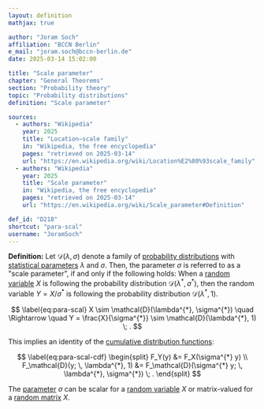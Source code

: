 ```yaml
---
layout: definition
mathjax: true

author: "Joram Soch"
affiliation: "BCCN Berlin"
e_mail: "joram.soch@bccn-berlin.de"
date: 2025-03-14 15:02:00

title: "Scale parameter"
chapter: "General Theorems"
section: "Probability theory"
topic: "Probability distributions"
definition: "Scale parameter"

sources:
  - authors: "Wikipedia"
    year: 2025
    title: "Location–scale family"
    in: "Wikipedia, the free encyclopedia"
    pages: "retrieved on 2025-03-14"
    url: "https://en.wikipedia.org/wiki/Location%E2%80%93scale_family"
  - authors: "Wikipedia"
    year: 2025
    title: "Scale parameter"
    in: "Wikipedia, the free encyclopedia"
    pages: "retrieved on 2025-03-14"
    url: "https://en.wikipedia.org/wiki/Scale_parameter#Definition"

def_id: "D218"
shortcut: "para-scal"
username: "JoramSoch"
---
```



**Definition:** Let $\mathcal{D}(\lambda, \sigma)$ denote a family of [probability distributions](/D/dist) with [statistical parameters](/D/para) $\lambda$ and $\sigma$. Then, the parameter $\sigma$ is referred to as a "scale parameter", if and only if the following holds: When a [random variable](/D/rvar) $X$ is following the probability distribution $\mathcal{D}(\lambda^{*}, \sigma^{*})$, then the random variable $Y = X/\sigma^{*}$ is following the probability distribution $\mathcal{D}(\lambda^{*}, 1)$.

$$ \label{eq:para-scal}
X \sim \mathcal{D}(\lambda^{*}, \sigma^{*})
\quad \Rightarrow \quad
Y = \frac{X}{\sigma^{*}} \sim \mathcal{D}(\lambda^{*}, 1) \; .
$$

This implies an identity of the [cumulative distribution functions](/D/cdf):

$$ \label{eq:para-scal-cdf}
\begin{split}
F_Y(y) &= F_X(\sigma^{*} y) \\
F_\mathcal{D}(y; \, \lambda^{*}, 1) &= F_\mathcal{D}(\sigma^{*} y; \, \lambda^{*}, \sigma^{*}) \; .
\end{split}
$$

The [parameter](/D/para) $\sigma$ can be scalar for a [random variable](/D/rvar) $X$ or matrix-valued for a [random matrix](/D/rmat) $X$.